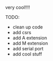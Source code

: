 very cool!!!!

TODO:
- clean up code
- add csrs
- add A extension
- add M extension
- add serial port
- add cool stuff
